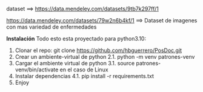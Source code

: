 dataset ==> https://data.mendeley.com/datasets/9tb7k297ff/1

https://data.mendeley.com/datasets/79w2n6b4kf/1      ==>  Dataset de imagenes con mas variedad de enfermedades



**Instalación**
Todo esto esta proyectado para python3.10:

1. Clonar el repo: git clone https://github.com/hbguerrero/PosDoc.git
2. Crear un ambiente-virtual de python
  2.1. python -m venv patrones-venv
3. Cargar el ambiente virtual de python
  3.1. source patrones-venv/bin/activate en el caso de Linux
4. Instalar dependencias
  4.1. pip install -r requirements.txt
5. Enjoy
